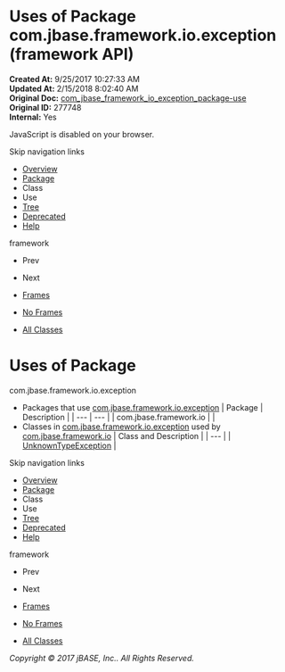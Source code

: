 # Uses of Package com.jbase.framework.io.exception (framework   API)

**Created At:** 9/25/2017 10:27:33 AM  
**Updated At:** 2/15/2018 8:02:40 AM  
**Original Doc:** [com_jbase_framework_io_exception_package-use](https://docs.jbase.com/39224-exception/com_jbase_framework_io_exception_package-use)  
**Original ID:** 277748  
**Internal:** Yes  

<!--<br>    try {<br>        if (location.href.indexOf('is-external=true') == -1) {<br>            parent.document.title="Uses of Package com.jbase.framework.io.exception (framework   API)";<br>        }<br>    }<br>    catch(err) {<br>    }<br>//-->
JavaScript is disabled on your browser.

Skip navigation links

- [Overview](../../../../../overview-summary.html)
- [Package](./../com.jbase.framework.io.exception-%28framework---api%29)
- Class
- Use
- [Tree](./../com.jbase.framework.io.exception-class-hierarchy-%28framework---api%29)
- [Deprecated](../../../../../deprecated-list.html)
- [Help](../../../../../help-doc.html)


framework <br>

- Prev
- Next


- [Frames](./.)
- [No Frames](./.)


- [All Classes](../../../../../allclasses-noframe.html)


<!--<br>  allClassesLink = document.getElementById("allclasses\_navbar\_top");<br>  if(window==top) {<br>    allClassesLink.style.display = "block";<br>  }<br>  else {<br>    allClassesLink.style.display = "none";<br>  }<br>  //-->

# Uses of Package
com.jbase.framework.io.exception

- Packages that use [com.jbase.framework.io.exception](./../com.jbase.framework.io.exception-%28framework---api%29) | Package | Description |
| --- | --- |
| com.jbase.framework.io |   |
- Classes in [com.jbase.framework.io.exception](./../com.jbase.framework.io.exception-%28framework---api%29) used by [com.jbase.framework.io](./../com.jbase.framework.io.exception-%28framework---api%29) | Class and Description |
| --- |
| [UnknownTypeException](../../../../../com/jbase/framework/io/exception/class-use/UnknownTypeException.html#com.jbase.framework.io)  |

Skip navigation links

- [Overview](../../../../../overview-summary.html)
- [Package](./../com.jbase.framework.io.exception-%28framework---api%29)
- Class
- Use
- [Tree](./../com.jbase.framework.io.exception-class-hierarchy-%28framework---api%29)
- [Deprecated](../../../../../deprecated-list.html)
- [Help](../../../../../help-doc.html)


framework <br>

- Prev
- Next


- [Frames](./.)
- [No Frames](./.)


- [All Classes](../../../../../allclasses-noframe.html)


<!--<br>  allClassesLink = document.getElementById("allclasses\_navbar\_bottom");<br>  if(window==top) {<br>    allClassesLink.style.display = "block";<br>  }<br>  else {<br>    allClassesLink.style.display = "none";<br>  }<br>  //-->

*Copyright © 2017 jBASE, Inc.. All Rights Reserved.*
